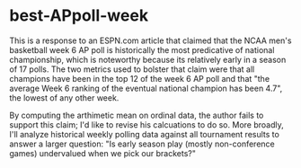 # best-APpoll-week
This is a response to an ESPN.com article that claimed that the NCAA men's basketball week 6 AP poll is historically the most predicative of national championship, which is noteworthy because its relatively early in a season of 17 polls. The two metrics used to bolster that claim were that all champions have been in the top 12 of the week 6 AP poll and that "the average Week 6 ranking of the eventual national champion has been 4.7", the lowest of any other week. 

By computing the arthimetic mean on ordinal data, the author fails to support this claim; I'd like to revise his calcuations to do so. More broadly, I'll analyze historical weekly polling data against all tournament results to answer a larger question: "Is early season play (mostly non-conference games) undervalued when we pick our brackets?" 
